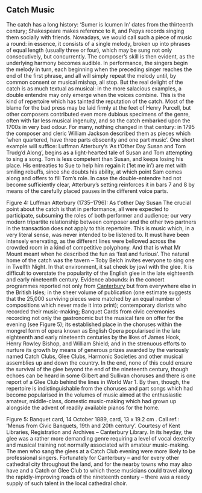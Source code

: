 ## Catch Music

The catch has a long history: ‘Sumer is Icumen In’ dates from the thirteenth century; Shakespeare makes reference to it, and Pepys records singing them socially with friends. Nowadays, we would call such a piece of music a round: in essence, it consists of a single melody, broken up into phrases of equal length (usually three or four), which may be sung not only consecutively, but concurrently. The composer’s skill is then evident, as the underlying harmony becomes audible. In performance, the singers begin the melody in turn, each beginning when the preceding singer reaches the end of the first phrase, and all will simply repeat the melody until, by common consent or musical mishap, all stop. But the real delight of the catch is as much textual as musical: in the more salacious examples, a double entendre may only emerge when the voices combine. This is the kind of repertoire which has tainted the reputation of the catch. Most of the blame for the bad press may be laid firmly at the feet of Henry Purcell, but other composers contributed even more dubious specimens of the genre, often with far less musical ingenuity, and so the catch embarked upon the 1700s in very bad odour. For many, nothing changed in that century: in 1795 the composer and cleric William Jackson described them as pieces which ‘when quartered, have three parts obscenity and one part music’.  One short example will suffice: Luffman Atterbury’s ‘As t’Other Day Susan and Tom Trudg’d Along’, begins as a light-hearted tale of Susan and Tom attempting to sing a song. Tom is less competent than Susan, and keeps losing his place. His entreaties to Sue to help him regain it (‘let me in’) are met with smiling rebuffs, since she doubts his ability, at which point Sam comes along and offers to fill Tom’s role. In case the double-entendre had not become sufficiently clear, Atterbury’s setting reinforces it in bars 7 and 8 by means of the carefully placed pauses in the different voice parts.
 
Figure 4: Luffman Atterbury (1735–1796): As t'other Day Susan
The crucial point about the catch is that in performance, all were expected to participate, subsuming the roles of both performer and audience; our very modern tripartite relationship between composer and the other two partners in the transaction does not apply to this repertoire. This is music which, in a very literal sense, was never intended to be listened to. It must have been intensely enervating, as the different lines were bellowed across the crowded room in a kind of competitive polyphony. And that is what Mr Mount meant when he described the fun as ‘fast and furious’.
The natural home of the catch was the tavern – Toby Belch invites everyone to sing one in Twelfth Night. In that environment, it sat cheek by jowl with the glee.
It is difficult to overstate the popularity of the English glee in the late eighteenth and early nineteenth century. Evidence abounds: in the concert programmes reported not only from [Canterbury](/19c/19c-Canterbury) but from everywhere else in the British Isles; in the sheer volume of publication (one estimate suggests that the 25,000 surviving pieces were matched by an equal number of compositions which never made it into print); contemporary diarists who recorded their music-making; Banquet Cards from civic ceremonies recording not only the gastronomic but the musical fare on offer for the evening (see Figure 5); its established place in the choruses within the mongrel form of opera known as English Opera popularised in the late eighteenth and early nineteenth centuries by the likes of James Hook, Henry Rowley Bishop, and William Shield; and in the strenuous efforts to nurture its growth by means of generous prizes awarded by the variously named Catch Clubs, Glee Clubs, Harmonic Societies and other musical assemblies up and down the country. 
In the end, none of this could ensure the survival of the glee beyond the end of the nineteenth century, though echoes can be heard in some Gilbert and Sullivan choruses and there is one report of a Glee Club behind the lines in World War 1. By then, though, the repertoire is indistinguishable from the choruses and part songs which had become popularised in the volumes of music aimed at the enthusiastic amateur, middle-class, domestic music-making which had grown up alongside the advent of readily available pianos for the home.
 
Figure 5: Banquet card, 14 October 1889, card, 13 x 19.2 cm . Call ref.: ‘Menus from Civic Banquets, 19th and 20th century’. Courtesy of Kent Libraries, Registration and Archives – Canterbury Library.
In its heyday, the glee was a rather more demanding genre requiring a level of vocal dexterity and musical training not normally associated with amateur music-making. The men who sang the glees at a Catch Club evening were more likely to be professional singers. Fortunately for Canterbury – and for every other cathedral city throughout the land, and for the nearby towns who may also have and a Catch or Glee Club to which these musicians could travel along the rapidly-improving roads of the nineteenth century – there was a ready supply of such talent in the local cathedral choir. 

